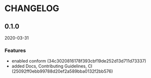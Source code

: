# CHANGELOG

<!--- next entry here -->

## 0.1.0
2020-03-31

### Features

- enabled conform (34c3020816178f393cbf19de252d13d711d73337)
- added Docs, Contributing Guidelines, CI (25092ff0ebb99788d20ef2a589bba0132f2bb576)